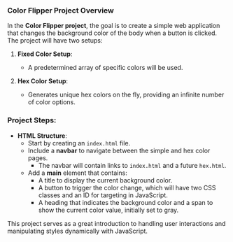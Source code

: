 ### **Color Flipper Project Overview**

In the **Color Flipper project**, the goal is to create a simple web application that changes the background color of the body when a button is clicked. The project will have two setups:

1. **Fixed Color Setup**:
   - A predetermined array of specific colors will be used.
  
2. **Hex Color Setup**:
   - Generates unique hex colors on the fly, providing an infinite number of color options.

### **Project Steps**:
- **HTML Structure**:
  - Start by creating an `index.html` file.
  - Include a **navbar** to navigate between the simple and hex color pages.
    - The navbar will contain links to `index.html` and a future `hex.html`.
  - Add a **main** element that contains:
    - A title to display the current background color.
    - A button to trigger the color change, which will have two CSS classes and an ID for targeting in JavaScript.
    - A heading that indicates the background color and a span to show the current color value, initially set to gray.
      
This project serves as a great introduction to handling user interactions and manipulating styles dynamically with JavaScript.

